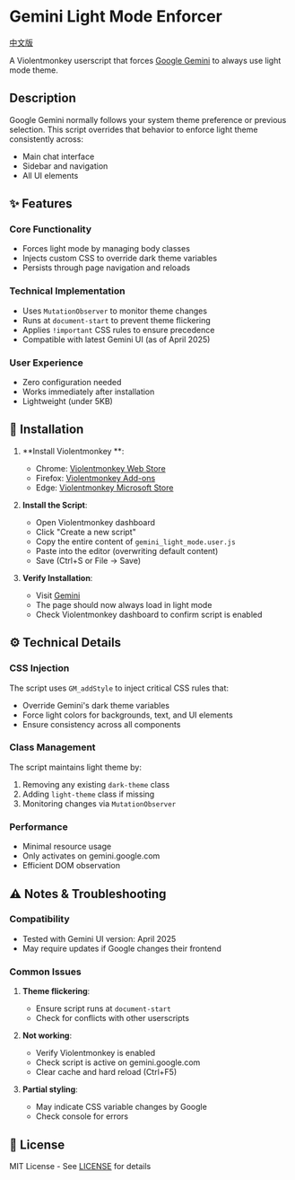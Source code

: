 # Gemini Light Mode Enforcer

[中文版](README_CN.md)

A Violentmonkey userscript that forces [Google Gemini](https://gemini.google.com/) to always use light mode theme.

## Description

Google Gemini normally follows your system theme preference or previous selection. This script overrides that behavior to enforce light theme consistently across:

- Main chat interface
- Sidebar and navigation
- All UI elements

## ✨ Features

### Core Functionality

- Forces light mode by managing body classes
- Injects custom CSS to override dark theme variables
- Persists through page navigation and reloads

### Technical Implementation

- Uses `MutationObserver` to monitor theme changes
- Runs at `document-start` to prevent theme flickering
- Applies `!important` CSS rules to ensure precedence
- Compatible with latest Gemini UI (as of April 2025)

### User Experience

- Zero configuration needed
- Works immediately after installation
- Lightweight (under 5KB)

## 🚀 Installation

1. **Install Violentmonkey **:

   - Chrome: [Violentmonkey Web Store](https://chrome.google.com/webstore/detail/violentmonkey/jinjaccalgkegednnccohejagnlnfdag)
   - Firefox: [Violentmonkey Add-ons](https://addons.mozilla.org/firefox/addon/violentmonkey)
   - Edge: [Violentmonkey Microsoft Store](https://microsoftedge.microsoft.com/addons/detail/violentmonkey/eeagobfjdenkkddmbclomhiblgggliao)

2. **Install the Script**:

   - Open Violentmonkey dashboard
   - Click "Create a new script"
   - Copy the entire content of `gemini_light_mode.user.js`
   - Paste into the editor (overwriting default content)
   - Save (Ctrl+S or File → Save)

3. **Verify Installation**:
   - Visit [Gemini](https://gemini.google.com/)
   - The page should now always load in light mode
   - Check Violentmonkey dashboard to confirm script is enabled

## ⚙️ Technical Details

### CSS Injection

The script uses `GM_addStyle` to inject critical CSS rules that:

- Override Gemini's dark theme variables
- Force light colors for backgrounds, text, and UI elements
- Ensure consistency across all components

### Class Management

The script maintains light theme by:

1. Removing any existing `dark-theme` class
2. Adding `light-theme` class if missing
3. Monitoring changes via `MutationObserver`

### Performance

- Minimal resource usage
- Only activates on gemini.google.com
- Efficient DOM observation

## ⚠️ Notes & Troubleshooting

### Compatibility

- Tested with Gemini UI version: April 2025
- May require updates if Google changes their frontend

### Common Issues

1. **Theme flickering**:

   - Ensure script runs at `document-start`
   - Check for conflicts with other userscripts

2. **Not working**:

   - Verify Violentmonkey is enabled
   - Check script is active on gemini.google.com
   - Clear cache and hard reload (Ctrl+F5)

3. **Partial styling**:
   - May indicate CSS variable changes by Google
   - Check console for errors

## 📄 License

MIT License - See [LICENSE](LICENSE) for details
